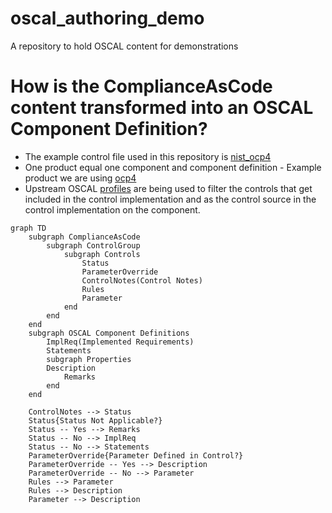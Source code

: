 # oscal_authoring_demo
A repository to hold OSCAL content for demonstrations

# How is the ComplianceAsCode content transformed into an OSCAL Component Definition?


- The example control file used in this repository is [nist_ocp4](https://github.com/ComplianceAsCode/content/blob/master/controls/nist_ocp4.yml)
- One product equal one component and component definition - Example product we are using [ocp4](https://github.com/ComplianceAsCode/content/tree/master/products/ocp4)
- Upstream OSCAL [profiles](https://github.com/GSA/fedramp-automation/tree/master/dist/content/rev5/baselines) are being used to filter the controls that get included in the control implementation and as the control source in the control implementation on the component.

```mermaid
graph TD
    subgraph ComplianceAsCode
        subgraph ControlGroup
            subgraph Controls
                Status
                ParameterOverride
                ControlNotes(Control Notes)
                Rules
                Parameter
            end
        end
    end
    subgraph OSCAL Component Definitions
        ImplReq(Implemented Requirements)
        Statements
        subgraph Properties
        Description
            Remarks
        end
    end

    ControlNotes --> Status
    Status{Status Not Applicable?}
    Status -- Yes --> Remarks
    Status -- No --> ImplReq
    Status -- No --> Statements
    ParameterOverride{Parameter Defined in Control?}
    ParameterOverride -- Yes --> Description
    ParameterOverride -- No --> Parameter
    Rules --> Parameter
    Rules --> Description
    Parameter --> Description
```
